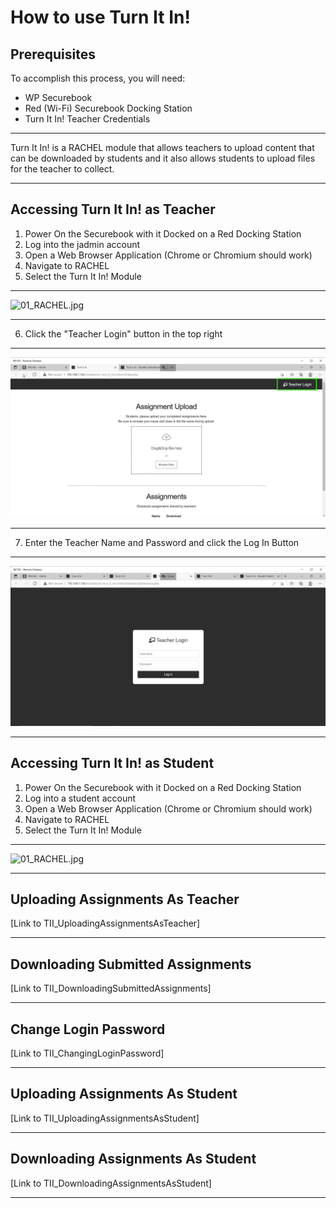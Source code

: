 # How to use Turn It In!

## Prerequisites

To accomplish this process, you will need:
- WP Securebook
- Red (Wi-Fi) Securebook Docking Station
- Turn It In! Teacher Credentials

---

Turn It In! is a RACHEL module that allows teachers to upload content that can be downloaded by students and it also allows students to upload files for the teacher to collect.

---

## Accessing Turn It In! as Teacher

1. Power On the Securebook with it Docked on a Red Docking Station
2. Log into the jadmin account
3. Open a Web Browser Application (Chrome or Chromium should work)
4. Navigate to RACHEL
5. Select the Turn It In! Module

---

![01_RACHEL.jpg](../_resources/01_RACHEL-2.jpg)

---

6. Click the "Teacher Login" button in the top right

---

![02_TurnItIn.jpg](../_resources/02_TurnItIn.jpg)

---

7. Enter the Teacher Name and Password and click the Log In Button

---

![03_TeacherLogin.jpg](../_resources/03_TeacherLogin.jpg)

---

## Accessing Turn It In! as Student

1. Power On the Securebook with it Docked on a Red Docking Station
2. Log into a student account
3. Open a Web Browser Application (Chrome or Chromium should work)
4. Navigate to RACHEL
5. Select the Turn It In! Module

---

![01_RACHEL.jpg](../_resources/01_RACHEL-2.jpg)

---

## Uploading Assignments As Teacher

[Link to TII_UploadingAssignmentsAsTeacher]

---

## Downloading Submitted Assignments

[Link to TII_DownloadingSubmittedAssignments]

---

## Change Login Password

[Link to TII_ChangingLoginPassword]

---

## Uploading Assignments As Student

[Link to TII_UploadingAssignmentsAsStudent]

---

## Downloading Assignments As Student

[Link to TII_DownloadingAssignmentsAsStudent]

---
